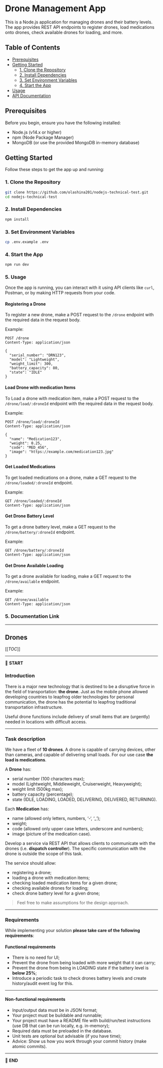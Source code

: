 # Drone Management App

This is a Node.js application for managing drones and their battery levels. The app provides REST API endpoints to register drones, load medications onto drones, check available drones for loading, and more.

## Table of Contents

- [Prerequisites](#prerequisites)
- [Getting Started](#getting-started)
  - [1. Clone the Repository](#1-clone-the-repository)
  - [2. Install Dependencies](#2-install-dependencies)
  - [3. Set Environment Variables](#3-set-environment-variables)
  - [4. Start the App](#4-start-the-app)
- [Usage](#usage)
- [API Documentation](#api-documentation)

## Prerequisites

Before you begin, ensure you have the following installed:

- Node.js (v14.x or higher)
- npm (Node Package Manager)
- MongoDB (or use the provided MongoDB in-memory database)

## Getting Started

Follow these steps to get the app up and running:

### 1. Clone the Repository

```bash
git clone https://github.com/olashina201/nodejs-technical-test.git
cd nodejs-technical-test
```

### 2. Install Dependencies
```bash
npm install
```


### 3. Set Environment Variables
```bash
cp .env.example .env
```


### 4. Start the App
```bash
npm run dev
```

### 5. Usage

Once the app is running, you can interact with it using API clients like `curl`, Postman, or by making HTTP requests from your code.

#### Registering a Drone

To register a new drone, make a POST request to the `/drone` endpoint with the required data in the request body.

Example:

```http
POST /drone
Content-Type: application/json

{
  "serial_number": "DRN123",
  "model": "Lightweight",
  "weight_limit": 300,
  "battery_capacity": 80,
  "state": "IDLE"
}
```

#### Load Drone with medication Items

To Load a drone with medication item, make a POST request to the `/drone/load/:droneId` endpoint with the required data in the request body.

Example:

```http
POST /drone/load/:droneId
Content-Type: application/json

{
  "name": "Medication123",
  "weight": 0.25,
  "code": "MED_456",
  "image": "https://example.com/medication123.jpg"
}
```

#### Get Loaded Medications

To get loaded medications on a drone, make a GET request to the `/drone/loaded/:droneId` endpoint.

Example:

```http
GET /drone/loaded/:droneId
Content-Type: application/json
```

#### Get Drone Battery Level

To get a drone battery level, make a GET request to the `/drone/battery/:droneId` endpoint.

Example:

```http
GET /drone/battery/:droneId
Content-Type: application/json
```

#### Get Drone Available Loading

To get a drone available for loading, make a GET request to the `/drone/available` endpoint.

Example:

```http
GET /drone/available
Content-Type: application/json
```


### 5. Documentation Link

---


## Drones

[[_TOC_]]

---

:scroll: **START**


### Introduction

There is a major new technology that is destined to be a disruptive force in the field of transportation: **the drone**. Just as the mobile phone allowed developing countries to leapfrog older technologies for personal communication, the drone has the potential to leapfrog traditional transportation infrastructure.

Useful drone functions include delivery of small items that are (urgently) needed in locations with difficult access.

---

### Task description

We have a fleet of **10 drones**. A drone is capable of carrying devices, other than cameras, and capable of delivering small loads. For our use case **the load is medications**.

A **Drone** has:
- serial number (100 characters max);
- model (Lightweight, Middleweight, Cruiserweight, Heavyweight);
- weight limit (500kg max);
- battery capacity (percentage);
- state (IDLE, LOADING, LOADED, DELIVERING, DELIVERED, RETURNING).

Each **Medication** has: 
- name (allowed only letters, numbers, ‘-‘, ‘_’);
- weight;
- code (allowed only upper case letters, underscore and numbers);
- image (picture of the medication case).

Develop a service via REST API that allows clients to communicate with the drones (i.e. **dispatch controller**). The specific communication with the drone is outside the scope of this task. 

The service should allow:
- registering a drone;
- loading a drone with medication items;
- checking loaded medication items for a given drone; 
- checking available drones for loading;
- check drone battery level for a given drone;

> Feel free to make assumptions for the design approach. 

---

### Requirements

While implementing your solution **please take care of the following requirements**: 

#### Functional requirements

- There is no need for UI;
- Prevent the drone from being loaded with more weight that it can carry;
- Prevent the drone from being in LOADING state if the battery level is **below 25%**;
- Introduce a periodic task to check drones battery levels and create history/audit event log for this.

---

#### Non-functional requirements

- Input/output data must be in JSON format;
- Your project must be buildable and runnable;
- Your project must have a README file with build/run/test instructions (use DB that can be run locally, e.g. in-memory);
- Required data must be preloaded in the database.
- Unit tests are optional but advisable (if you have time);
- Advice: Show us how you work through your commit history (make atomic commits).

---

:scroll: **END**